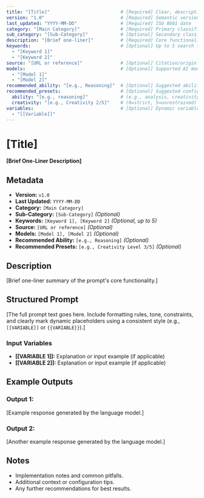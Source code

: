 ```yaml
---
title: "[Title]"                          # [Required] Clear, descriptive name
version: "1.0"                            # [Required] Semantic version (major.minor)
last_updated: "YYYY-MM-DD"                # [Required] ISO 8601 date
category: "[Main Category]"               # [Required] Primary classification
sub_category: "[Sub-Category]"            # [Optional] Secondary classification
description: "[Brief one-liner]"          # [Required] Core functionality summary
keywords:                                 # [Optional] Up to 5 search terms
  - "[Keyword 1]"
  - "[Keyword 2]"
source: "[URL or reference]"              # [Optional] Citation/origin reference
models:                                   # [Optional] Supported AI models
  - "[Model 1]"
  - "[Model 2]"
recommended_ability: "[e.g., Reasoning]"  # [Optional] Suggested ability focus
recommended_presets:                      # [Optional] Suggested configuration tips & settings
  ability: "[e.g., reasoning]"            # (e.g., analysis, creativity)
  creativity: "[e.g., Creativity 2/5]"    # (0=strict, 5=unrestrained)
variables:                                # [Optional] Dynamic variables for prompt reuse
  - "[[Variable]]"
---
```


# **[Title]**

**[Brief One-Liner Description]**

## Metadata

- **Version:** `v1.0`
- **Last Updated:** `YYYY-MM-DD`
- **Category:** `[Main Category]`
- **Sub-Category:** `[Sub-Category]` *(Optional)*
- **Keywords:** `[Keyword 1], [Keyword 2]` *(Optional, up to 5)*
- **Source:** `[URL or reference]` *(Optional)*
- **Models:** `[Model 1], [Model 2]` *(Optional)*
- **Recommended Ability:** `[e.g., Reasoning]` *(Optional)*
- **Recommended Presets:** `[e.g., Creativity Level 3/5]` *(Optional)*

## Description

[Brief one-liner summary of the prompt's core functionality.]

## Structured Prompt

[The full prompt text goes here. Include formatting rules, tone, constraints, and clearly mark dynamic placeholders using a consistent style (e.g., `[[VARIABLE]]` or `{{VARIABLE}}`).]

### Input Variables

- **[[VARIABLE 1]]:** Explanation or input example (if applicable)
- **[[VARIABLE 2]]:** Explanation or input example (if applicable)

## Example Outputs

### Output 1:
[Example response generated by the language model.]

### Output 2:
[Another example response generated by the language model.]

## Notes

- Implementation notes and common pitfalls.
- Additional context or configuration tips.
- Any further recommendations for best results.
